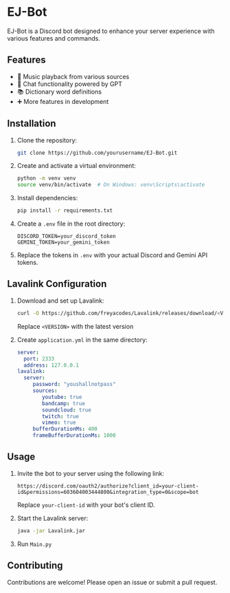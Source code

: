 # EJ-Bot

EJ-Bot is a Discord bot designed to enhance your server experience with various features and commands.

## Features

- 🎵 Music playback from various sources
- 🤖 Chat functionality powered by GPT
- 📚 Dictionary word definitions
- ➕ More features in development

## Installation

1. Clone the repository:
    ```bash
    git clone https://github.com/yourusername/EJ-Bot.git
    ```

2. Create and activate a virtual environment:
    ```bash
    python -m venv venv
    source venv/bin/activate  # On Windows: venv\Scripts\activate
    ```

3. Install dependencies:
    ```bash
    pip install -r requirements.txt
    ```

4. Create a `.env` file in the root directory:
    ```
    DISCORD_TOKEN=your_discord_token
    GEMINI_TOKEN=your_gemini_token
    ```

5. Replace the tokens in `.env` with your actual Discord and Gemini API tokens.

## Lavalink Configuration

1. Download and set up Lavalink:
    ```bash
    curl -O https://github.com/freyacodes/Lavalink/releases/download/<VERSION>/Lavalink.jar
    ```
    Replace `<VERSION>` with the latest version

2. Create `application.yml` in the same directory:
    ```yaml
    server:
      port: 2333
      address: 127.0.0.1
    lavalink:
      server:
         password: "youshallnotpass"
         sources:
            youtube: true
            bandcamp: true
            soundcloud: true
            twitch: true
            vimeo: true
         bufferDurationMs: 400
         frameBufferDurationMs: 1000
    ```

## Usage

1. Invite the bot to your server using the following link:
    ```
    https://discord.com/oauth2/authorize?client_id=your-client-id&permissions=603604003444800&integration_type=0&scope=bot
    ```
    Replace `your-client-id` with your bot's client ID.

2. Start the Lavalink server:
    ```bash
    java -jar Lavalink.jar
    ```

3. Run `Main.py`

## Contributing

Contributions are welcome! Please open an issue or submit a pull request.
